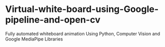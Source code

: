 # Virtual-white-board-using-Google-pipeline-and-open-cv
Fully automated whiteboard animation Using Python, Computer Vision and Google MediaPipe Libraries
